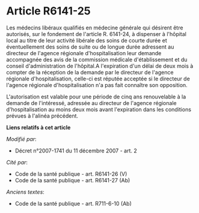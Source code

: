 # Article R6141-25

Les médecins libéraux qualifiés en médecine générale qui désirent être autorisés, sur le fondement de l'article R. 6141-24, à
dispenser à l'hôpital local au titre de leur activité libérale des soins de courte durée et éventuellement des soins de suite
ou de longue durée adressent au directeur de l'agence régionale d'hospitalisation leur demande accompagnée des avis de la
commission médicale d'établissement et du conseil d'administration de l'hôpital.A l'expiration d'un délai de deux mois à
compter de la réception de la demande par le directeur de l'agence régionale d'hospitalisation, celle-ci est réputée acceptée
si le directeur de l'agence régionale d'hospitalisation n'a pas fait connaître son opposition.

L'autorisation est valable pour une période de cinq ans renouvelable à la demande de l'intéressé, adressée au directeur de
l'agence régionale d'hospitalisation au moins deux mois avant l'expiration dans les conditions prévues à l'alinéa précédent.

**Liens relatifs à cet article**

_Modifié par_:

  - Décret n°2007-1741 du 11 décembre 2007 - art. 2

_Cité par_:

  - Code de la santé publique - art. R6141-26 (V)
  - Code de la santé publique - art. R6141-27 (Ab)

_Anciens textes_:

  - Code de la santé publique - art. R711-6-10 (Ab)
